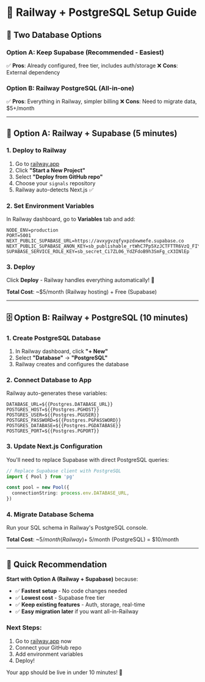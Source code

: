 # 🚂 Railway + PostgreSQL Setup Guide

## 🎯 **Two Database Options**

### **Option A: Keep Supabase (Recommended - Easiest)**
✅ **Pros**: Already configured, free tier, includes auth/storage
❌ **Cons**: External dependency

### **Option B: Railway PostgreSQL (All-in-one)**
✅ **Pros**: Everything in Railway, simpler billing
❌ **Cons**: Need to migrate data, $5+/month

---

## 🚀 **Option A: Railway + Supabase (5 minutes)**

### 1. Deploy to Railway
1. Go to [railway.app](https://railway.app)
2. Click **"Start a New Project"**
3. Select **"Deploy from GitHub repo"**
4. Choose your `signals` repository
5. Railway auto-detects Next.js ✅

### 2. Set Environment Variables
In Railway dashboard, go to **Variables** tab and add:
```
NODE_ENV=production
PORT=5001
NEXT_PUBLIC_SUPABASE_URL=https://avxygvzqfyxpzdxwmefe.supabase.co
NEXT_PUBLIC_SUPABASE_ANON_KEY=sb_publishable_rtWhC7Pp5XzJCTFTTR6VzQ_FIYgdOTQ
SUPABASE_SERVICE_ROLE_KEY=sb_secret_Ci7ZL06_YdZFdoB9h3SmFg_cX3INlEp
```

### 3. Deploy
Click **Deploy** - Railway handles everything automatically! 🎉

**Total Cost**: ~$5/month (Railway hosting) + Free (Supabase)

---

## 🗄️ **Option B: Railway + PostgreSQL (10 minutes)**

### 1. Create PostgreSQL Database
1. In Railway dashboard, click **"+ New"**
2. Select **"Database"** → **"PostgreSQL"**
3. Railway creates and configures the database

### 2. Connect Database to App
Railway auto-generates these variables:
```
DATABASE_URL=${{Postgres.DATABASE_URL}}
POSTGRES_HOST=${{Postgres.PGHOST}}
POSTGRES_USER=${{Postgres.PGUSER}}
POSTGRES_PASSWORD=${{Postgres.PGPASSWORD}}
POSTGRES_DATABASE=${{Postgres.PGDATABASE}}
POSTGRES_PORT=${{Postgres.PGPORT}}
```

### 3. Update Next.js Configuration
You'll need to replace Supabase with direct PostgreSQL queries:

```typescript
// Replace Supabase client with PostgreSQL
import { Pool } from 'pg'

const pool = new Pool({
  connectionString: process.env.DATABASE_URL,
})
```

### 4. Migrate Database Schema
Run your SQL schema in Railway's PostgreSQL console.

**Total Cost**: ~$5/month (Railway) + ~$5/month (PostgreSQL) = $10/month

---

## 🎯 **Quick Recommendation**

**Start with Option A (Railway + Supabase)** because:
- ✅ **Fastest setup** - No code changes needed
- ✅ **Lowest cost** - Supabase free tier
- ✅ **Keep existing features** - Auth, storage, real-time
- ✅ **Easy migration later** if you want all-in-Railway

### Next Steps:
1. Go to [railway.app](https://railway.app) now
2. Connect your GitHub repo
3. Add environment variables
4. Deploy!

Your app should be live in under 10 minutes! 🚀